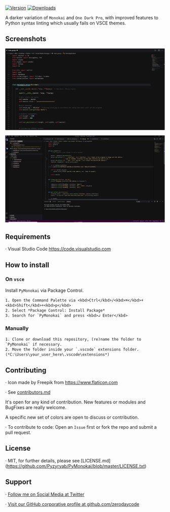 
[![Version](https://vsmarketplacebadge.apphb.com/version/alexvergara10.pymonokai.svg)](https://marketplace.visualstudio.com/items?itemName=alexvergara10.pymonokai)
[![Downloads](https://img.shields.io/vscode-marketplace/r/alexvergara10.pymonokai.svg)](https://marketplace.visualstudio.com/items?itemName=alexvergara10.pymonokai)

A darker variation of `Monokai` and `One Dark Pro`, with improved features to Python syntax linting which usually fails on VSCE themes.


## Screenshots

![Screenshot 01](https://github.com/Pyzyryab/PyMonokai/blob/master/images/screenshots/photo2.png "Screenshot #01")

![Screenshot 02](https://github.com/Pyzyryab/PyMonokai/blob/master/images/screenshots/photo1.png "Screenshot #02")

## Requirements

· Visual Studio Code https://code.visualstudio.com

## How to install

### On `vsce`

Install `PyMonokai` via Package Control.

```
1. Open the Command Palette via <kbd>Ctrl</kbd>/<kbd>⌘</kbd>+<kbd>Shift</kbd>+<kbd>p</kbd>
2. Select *Package Control: Install Package*
3. Search for `PyMonokai` and press <kbd>↲ Enter</kbd>
```

### Manually

```
1. Clone or download this repository, (re)name the folder to `PyMonokai` if necessary.
2. Move the folder inside your `.vscode` extensions folder. (*C:\Users\your_user_here\.vscode\extensions*)
```


## Contributing

· Icon made by Freepik from https://www.flaticon.com

· See [contributors.md](https://github.com/Pyzyryab/PyMonokai/blob/master/contributors.md)


It's open for any kind of contribution. New features or modules and BugFixes are really welcome.

A specific new set of colors are open to discuss or contribution.

· To contribute to code: Open an `Issue` first or fork the repo and submit a pull request.


## License

· MIT, for further details, please see [LICENSE.md] (https://github.com/Pyzyryab/PyMonokai/blob/master/LICENSE.txt)


## Support

· [Follow me on Social Media at Twitter](https://twitter.com/pyzyryab)

· [Visit our GitHub corporative profile at github.com/zerodaycode](https://github.com/zerodaycode)
